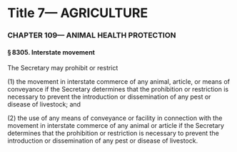 
# Title 7— AGRICULTURE
### CHAPTER 109— ANIMAL HEALTH PROTECTION
#### § 8305. Interstate movement

The Secretary may prohibit or restrict

(1) the movement in interstate commerce of any animal, article, or means of conveyance if the Secretary determines that the prohibition or restriction is necessary to prevent the introduction or dissemination of any pest or disease of livestock; and

(2) the use of any means of conveyance or facility in connection with the movement in interstate commerce of any animal or article if the Secretary determines that the prohibition or restriction is necessary to prevent the introduction or dissemination of any pest or disease of livestock.
